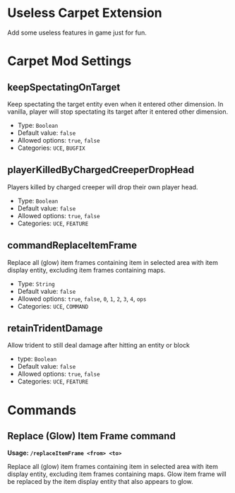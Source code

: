 # Useless Carpet Extension
Add some useless features in game just for fun.

# Carpet Mod Settings
## keepSpectatingOnTarget
Keep spectating the target entity even when it entered other dimension. In vanilla, player will stop spectating its target after it entered other dimension.
* Type: `Boolean`  
* Default value: `false`  
* Allowed options: `true`, `false`  
* Categories: `UCE`, `BUGFIX`


## playerKilledByChargedCreeperDropHead
Players killed by charged creeper will drop their own player head.
* Type: `Boolean`  
* Default value: `false`  
* Allowed options: `true`, `false`  
* Categories: `UCE`, `FEATURE`  

## commandReplaceItemFrame
Replace all (glow) item frames containing item in selected area with item display entity, excluding item frames containing maps.
* Type: `String`
* Default value: `false`
* Allowed options: `true`, `false`, `0`, `1`, `2`, `3`, `4`, `ops`
* Categories: `UCE`, `COMMAND`

## retainTridentDamage
Allow trident to still deal damage after hitting an entity or block
* type: `Boolean`
* Default value: `false`
* Allowed options: `true`, `false`
* Categories: `UCE`, `FEATURE`

# Commands

## Replace (Glow) Item Frame command 

**Usage: `/replaceItemFrame <from> <to>`**

Replace all (glow) item frames containing item in selected area with item display entity, excluding item frames containing maps. Glow item frame will be replaced by the item display entity that also appears to glow.